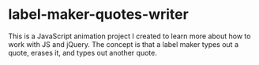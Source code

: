 # label-maker-quotes-writer
This is a JavaScript animation project I created to learn more about how to work with JS and jQuery.  The concept is that a label maker types out a quote, erases it, and types out another quote.
